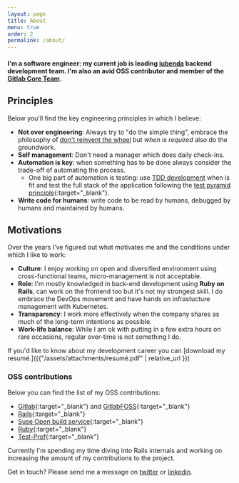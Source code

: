 ```yaml
---
layout: page
title: About
menu: true
order: 2
permalink: /about/
---
```

<h4>
I'm a software engineer: my current job is leading  <a href="https://www.iubenda.com/en/" target="blank">iubenda</a> backend development team.
I'm also an avid OSS contributor and member of the <a href="https://about.gitlab.com/core-team/" target="_blank">Gitlab Core Team</a>.
</h4>

## Principles

Below you'll find the key engineering principles in which I believe:

- **Not over engineering**: Always try to "do the simple thing", embrace the philosophy of
<a href="http://en.wikipedia.org/wiki/Reinventing_the_wheel" target="blank">don't reinvent the wheel</a> but *when is required* also do the groundwork.
- **Self management**: Don't need a manager which does daily check-ins.
- **Automation is key**: when something has to be done always consider the trade-off of automating the
    process.
  - One big part of automation is testing: use <a href="http://en.wikipedia.org/wiki/Test-driven_development" target="blank">TDD development</a> when is fit
    and test the full stack of the application following the [test pyramid principle](https://martinfowler.com/articles/practical-test-pyramid.html){:target="_blank"}.
- **Write code for humans**: write code to be read by humans, debugged by humans and maintained by humans.

## Motivations

Over the years I've figured out what motivates me and the conditions under which I like to work:

- **Culture**: I enjoy working on open and diversified environment using cross-functional teams, micro-management is not acceptable.
- **Role**: I'm mostly knowledged in back-end development using <b>Ruby on Rails</b>, can work on the frontend too but it's not my strongest skill. I do embrace the DevOps movement and have hands on infrastucture management with Kubernetes.
- **Transparency**: I work more effectively when the company shares as much of the long-term intentions as possible.
- **Work-life balance**: While I am ok with putting in a few extra hours on rare occasions, regular over-time is not something I do.

If you'd like to know about my development career you can [download my resumé.]({{"/assets/attachments/resumé.pdf" | relative_url }})

### OSS contributions

Below you can find the list of my OSS contributions:

- [Gitlab](https://gitlab.com/gitlab-org/gitlab/-/merge_requests?scope=all&utf8=%E2%9C%93&state=merged&author_username=jacopo-beschi){:target="_blank"}
and [GitlabFOSS](https://gitlab.com/gitlab-org/gitlab-foss/-/merge_requests?scope=all&utf8=%E2%9C%93&state=merged&author_username=jacopo-beschi){:target="_blank"}
- [Rails](https://contributors.rubyonrails.org/contributors/jacopo/commits){:target="_blank"}
- [Suse Open build service](https://github.com/openSUSE/open-build-service/pulls?q=is%3Apr+is%3Aclosed+author%3Aintrip){:target="_blank"}
- [Ruby](https://github.com/ruby/ruby/pulls?q=is%3Apr+is%3Aclosed+author%3Aintrip){:target="_blank"}
- [Test-Prof](https://github.com/test-prof/test-prof/pulls?q=is%3Apr+is%3Aclosed+author%3Aintrip){:target="_blank"}

Currently I'm spending my time diving into Rails internals and working on increasing the amount of my contributions to the project.

Get in touch? Please send me a message on <a href="https://twitter.com/{{ site.twitter_username }}" title="JacopoBeschi" target="_blank">twitter</a> or <a href="http://www.linkedin.com/in/{{ site.linkedin_username }}" title="jacopobeschi" target="_blank">linkedin</a>.
